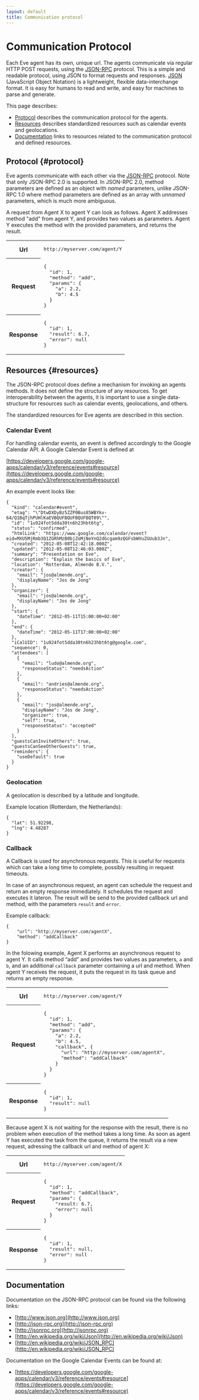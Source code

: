 ```yaml
---
layout: default
title: Communication protocol
---
```


# Communication Protocol


Each Eve agent has its own, unique url. 
The agents communicate via regular HTTP POST requests, 
using the [JSON-RPC](http://en.wikipedia.org/wiki/JSON_RPC) protocol.
This is a simple and readable protocol, using JSON to format requests and responses. 
[JSON](http://www.json.org/) (JavaScript Object Notation) 
is a lightweight, flexible data-interchange format. 
It is easy for humans to read and write, 
and  easy for machines to parse and generate. 

This page describes:

- [Protocol](#protocol) describes the communication protocol for the agents.
- [Resources](#resources) describes standardized resources such as calendar 
  events and geolocations.
- [Documentation](#documentation) links to resources related to the communication
  protocol and defined resources.


## Protocol {#protocol}

Eve agents communicate with each other via the 
[JSON-RPC](http://en.wikipedia.org/wiki/JSON_RPC) protocol.
Note that only JSON-RPC 2.0 is supported.
In JSON-RPC 2.0, method parameters are defined as an object with *named* parameters,
unlike JSON-RPC 1.0 where method parameters are defined as an array with *unnamed*
parameters, which is much more ambiguous.

A request from Agent X to agent Y can look as follows. 
Agent X addresses method "add" from agent Y, and provides two values 
as parameters. 
Agent Y executes the method with the provided parameters, and returns the result.


<table class="example" summary="Synchronous request">
<tr>
<th class="example">Url</th><td class="example"><pre class="example">http://myserver.com/agent/Y</pre></td>
</tr>
<tr>
<th class="example">Request</th><td class="example"><pre class="example">{
  "id": 1,
  "method": "add",
  "params": {
    "a": 2.2, 
    "b": 4.5
  }
}</pre></td>
</tr>
<tr>
<th class="example">Response</th><td class="example"><pre class="example">{
  "id": 1,
  "result": 6.7,
  "error": null
}</pre></td>
</tr>
</table>


## Resources {#resources}

The JSON-RPC protocol does define a mechanism for invoking an agents methods.
It does not define the structure of any resources. 
To get interoperability between the agents,
it is important to use a single data-structure for resources
such as calendar events, geolocations, and others. 

The standardized resources for Eve agents are described in this section. 


### Calendar Event

For handling calendar events, an event is defined accordingly to the Google 
Calendar API. A Google Calendar Event is defined at

[https://developers.google.com/google-apps/calendar/v3/reference/events#resource](https://developers.google.com/google-apps/calendar/v3/reference/events#resource)

An example event looks like:

    {
      "kind": "calendar#event",
      "etag": "\"DtwDXDyBz5ZZP0Bus85WBYkv-64/Q1BqTjhPUHlKaEVBQUFBQUFBQUFBQT09\"",
      "id": "1u924fot5dda30tn6h23hbt6tg",
      "status": "confirmed",
      "htmlLink": "https://www.google.com/calendar/event?eid=MXU5MjRmb3Q1ZGRhMzB0bjZoMjNoYnQ2dGcgam9zQGFsbWVuZGUub3Jn",
      "created": "2012-05-08T12:42:18.000Z",
      "updated": "2012-05-08T12:46:03.000Z",
      "summary": "Presentation on Eve",
      "description": "Explain the basics of Eve",
      "location": "Rotterdam, Almende B.V.",
      "creator": {
        "email": "jos@almende.org",
        "displayName": "Jos de Jong"
      },
      "organizer": {
        "email": "jos@almende.org",
        "displayName": "Jos de Jong"
      },
      "start": {
        "dateTime": "2012-05-11T15:00:00+02:00"
      },
      "end": {
        "dateTime": "2012-05-11T17:00:00+02:00"
      },
      "iCalUID": "1u924fot5dda30tn6h23hbt6tg@google.com",
      "sequence": 0,
      "attendees": [
        {
          "email": "ludo@almende.org",
          "responseStatus": "needsAction"
        },
        {
          "email": "andries@almende.org",
          "responseStatus": "needsAction"
        },
        {
          "email": "jos@almende.org",
          "displayName": "Jos de Jong",
          "organizer": true,
          "self": true,
          "responseStatus": "accepted"
        }
      ],
      "guestsCanInviteOthers": true,
      "guestsCanSeeOtherGuests": true,
      "reminders": {
        "useDefault": true
      }
    }


### Geolocation

A geolocation is described by a latitude and longitude.

Example location (Rotterdam, the Netherlands):

    {
      "lat": 51.92298,
      "lng": 4.48287
    }


### Callback

A Callback is used for asynchronous requests. 
This is useful for requests which can take a long time to complete, 
possibly resulting in request timeouts. 

In case of an asynchronous request, 
an agent can schedule the request and return an empty response immediately. 
It schedules the request and executes it lateron.
The result will be send to the provided callback url and method, with the
parameters `result` and `error`.

Example callback:

    {
        "url": "http://myserver.com/agentX",
        "method": "addCallback"
    }


In the folowing example, Agent X performs an asynchronous request to agent Y. 
It calls method “add” and provides two values as parameters, `a` and `b`,
and an additional `callback` parameter containing a url and method. 
When agent Y receives the request, 
it puts the request in its task queue and returns an empty response.

<table class="example" summary="Asynchronous request 1/2">
<tr>
<th class="example">Url</th><td class="example"><pre class="example">http://myserver.com/agent/Y</pre></td>
</tr>
<tr>
<th class="example">Request</th><td class="example"><pre class="example">{
  "id": 1,
  "method": "add",
  "params": {
    "a": 2.2, 
    "b": 4.5,
    "callback", {
      "url": "http://myserver.com/agentX",
      "method": "addCallback"
    }
  }
}</pre></td>
</tr>
<tr>
<th class="example">Response</th><td class="example"><pre class="example">{
  "id": 1,
  "result": null
}</pre></td>
</tr>
</table>


Because agent X is not waiting for the response with the result, 
there is no problem when execution of the method takes a long time. 
As soon as agent Y has executed the task from the queue, it returns the result
via a new request, adressing the callback url and method of agent X:

<table class="example" summary="Asynchronous request 2/2">
<tr>
<th class="example">Url</th><td class="example"><pre class="example">http://myserver.com/agent/X</pre></td>
</tr>
<tr>
<th class="example">Request</th><td class="example"><pre class="example">{
  "id": 1,
  "method": "addCallback",
  "params": {
    "result: 6.7,
    "error": null
  }
}</pre></td>
</tr>
<tr>
<th class="example">Response</th><td class="example"><pre class="example">{
  "id": 1,
  "result": null,
  "error": null
}</pre></td>
</tr>
</table>


<!-- TODO: describe authentication

## Authentication

(to be documented)


To send an authentication token with a request, an HTTP Header "Authorization" 
must be provided with the HTTP POST request. The value of this header must 
start with "AgentLogin", followed by a space and a valid
authentication token.
The HTTP header typically looks like this:

    Content-Type: application/json
    **Authorization: AgentLogin 93cd3a24-f429-4bf9-a7d5-ad3a2a3ad227**


Agents automatically send the correct authentication token when making a
request to another agent, when they have a valid authentication token for this 
agent.
-->

## Documentation

Documentation on the JSON-RPC protocol can be found via the following links:

- [http://www.json.org](http://www.json.org)
- [http://json-rpc.org](http://json-rpc.org)
- [http://jsonrpc.org](http://jsonrpc.org)
- [http://en.wikipedia.org/wiki/Json](http://en.wikipedia.org/wiki/Json)
- [http://en.wikipedia.org/wiki/JSON_RPC](http://en.wikipedia.org/wiki/JSON_RPC)

Documentation on the Google Calendar Events can be found at:

- [https://developers.google.com/google-apps/calendar/v3/reference/events#resource](https://developers.google.com/google-apps/calendar/v3/reference/events#resource)


